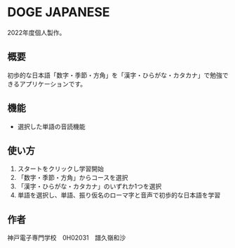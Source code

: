 # DOGE JAPANESE

2022年度個人製作。

## 概要

初歩的な日本語「数字・季節・方角」を「漢字・ひらがな・カタカナ」で勉強できるアプリケーションです。

## 機能

- 選択した単語の音読機能

## 使い方

1. スタートをクリックし学習開始
2. 「数字・季節・方角」からコースを選択
3. 「漢字・ひらがな・カタカナ」のいずれか1つを選択
4. 単語を選択し、単語、振り仮名のローマ字と音声で初歩的な日本語を学習

## 作者

神戸電子専門学校　0H02031　譜久嶺和沙